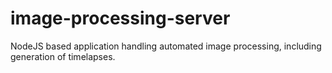 # image-processing-server
NodeJS based application handling automated image processing, including generation of timelapses.
